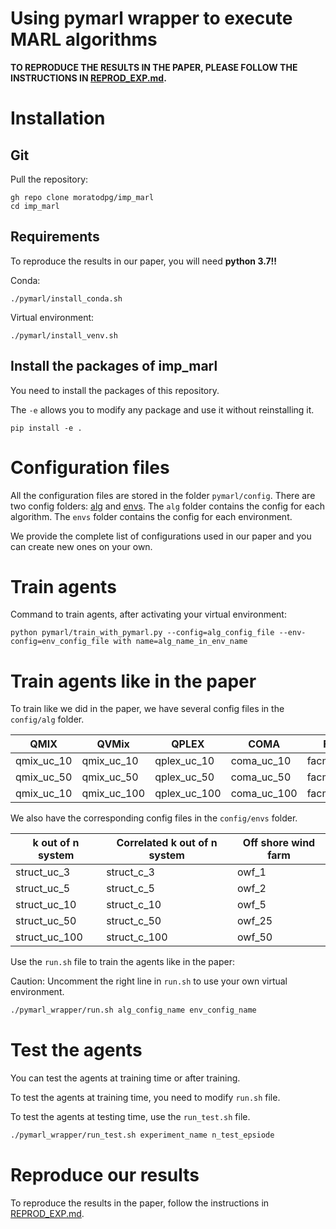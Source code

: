 # Using pymarl wrapper to execute MARL algorithms

**TO REPRODUCE THE RESULTS IN THE PAPER, PLEASE FOLLOW THE INSTRUCTIONS IN [REPROD_EXP.md](../REPROD_EXP.md).**

# Installation

## Git

Pull the repository:
```
gh repo clone moratodpg/imp_marl
cd imp_marl
```

## Requirements
To reproduce the results in our paper, you will need **python 3.7!!**

Conda:
```
./pymarl/install_conda.sh
```

Virtual environment:
```
./pymarl/install_venv.sh
```

## Install the packages of imp_marl

You need to install the packages of this repository.

The `-e` allows you to modify any package and use it without reinstalling it.

```
pip install -e .
```


# Configuration files
All the configuration files are stored in the folder `pymarl/config`.
There are two config folders: [alg](pymarl/config/alg) and [envs](config/envs).
The `alg` folder contains the config for each algorithm.
The `envs` folder contains the config for each environment.

We provide the complete list of configurations used in our paper and you can create new ones on your own.

# Train agents
Command to train agents, after activating your virtual environment:
```
python pymarl/train_with_pymarl.py --config=alg_config_file --env-config=env_config_file with name=alg_name_in_env_name
```

# Train agents like in the paper
To train like we did in the paper, we have several config files in the `config/alg` folder.

| QMIX       | QVMix       | QPLEX       |   COMA        | FACMAC      | IQL            | DQN      |
|------------|-------------|-------------|---------------|-------------|----------------|----------|
| qmix_uc_10 | qmix_uc_10  | qplex_uc_10 | coma_uc_10    | facmac_uc_10 | iql_uc_10      | dqn_uc_3 |
| qmix_uc_50 | qmix_uc_50  | qplex_uc_50 | coma_uc_50    | facmac_uc_50 | iql_uc_50      | dqn_uc_5 |
| qmix_uc_10 | qmix_uc_100 | qplex_uc_100| coma_uc_100   | facmac_uc_100| iql_uc_100     | /        |

We also have the corresponding config files in the `config/envs` folder.

| k out of n system | Correlated k out of n system | Off shore wind farm |
|-------------------|------------------------------|---------------------|
| struct_uc_3       | struct_c_3                   | owf_1               |
| struct_uc_5       | struct_c_5                   | owf_2               |
| struct_uc_10      | struct_c_10                  | owf_5               |
| struct_uc_50      | struct_c_50                  | owf_25              |
| struct_uc_100     | struct_c_100                 | owf_50              |

Use the `run.sh` file to train the agents like in the paper:

Caution: Uncomment the right line in `run.sh` to use your own virtual environment.

```bash
./pymarl_wrapper/run.sh alg_config_name env_config_name
```

# Test the agents
You can test the agents at training time or after training.

To test the agents at training time, you need to modify `run.sh` file.

To test the agents at testing time, use the `run_test.sh` file.

```bash
./pymarl_wrapper/run_test.sh experiment_name n_test_epsiode
```

# Reproduce our results
To reproduce the results in the paper, follow the instructions in [REPROD_EXP.md](../REPROD_EXP.md).